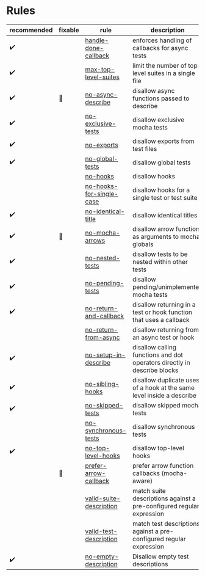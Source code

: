 # Rules

|recommended|fixable|rule|description|
|-|-|-|-|
|:heavy_check_mark:|| [handle-done-callback](handle-done-callback.md) | enforces handling of callbacks for async tests
|:heavy_check_mark:|| [max-top-level-suites](max-top-level-suites.md) | limit the number of top-level suites in a single file
|:heavy_check_mark:|:wrench:| [no-async-describe](no-async-describe.md) | disallow async functions passed to describe
|:heavy_check_mark:|| [no-exclusive-tests](no-exclusive-tests.md) | disallow exclusive mocha tests
|:heavy_check_mark:|| [no-exports](no-exports.md) | disallow exports from test files
|:heavy_check_mark:|| [no-global-tests](no-global-tests.md) | disallow global tests
||| [no-hooks](no-hooks.md) | disallow hooks
||| [no-hooks-for-single-case](no-hooks-for-single-case.md) | disallow hooks for a single test or test suite
|:heavy_check_mark:|| [no-identical-title](no-identical-title.md) | disallow identical titles
|:heavy_check_mark:|:wrench:| [no-mocha-arrows](no-mocha-arrows.md) | disallow arrow functions as arguments to mocha globals
|:heavy_check_mark:|| [no-nested-tests](no-nested-tests.md) | disallow tests to be nested within other tests
|:heavy_check_mark:|| [no-pending-tests](no-pending-tests.md) | disallow pending/unimplemented mocha tests
|:heavy_check_mark:|| [no-return-and-callback](no-return-and-callback.md) | disallow returning in a test or hook function that uses a callback
||| [no-return-from-async](no-return-from-async.md) | disallow returning from an async test or hook
|:heavy_check_mark:|| [no-setup-in-describe](no-setup-in-describe.md) | disallow calling functions and dot operators directly in describe blocks
|:heavy_check_mark:|| [no-sibling-hooks](no-sibling-hooks.md) | disallow duplicate uses of a hook at the same level inside a describe
|:heavy_check_mark:|| [no-skipped-tests](no-skipped-tests.md) | disallow skipped mocha tests
||| [no-synchronous-tests](no-synchronous-tests.md) | disallow synchronous tests
|:heavy_check_mark:|| [no-top-level-hooks](no-top-level-hooks.md) | disallow top-level hooks
||:wrench:| [prefer-arrow-callback](prefer-arrow-callback.md) | prefer arrow function callbacks (mocha-aware)
||| [valid-suite-description](valid-suite-description.md) | match suite descriptions against a pre-configured regular expression
||| [valid-test-description](valid-test-description.md) | match test descriptions against a pre-configured regular expression
|:heavy_check_mark:|| [no-empty-description](no-empty-description.md) | Disallow empty test descriptions
